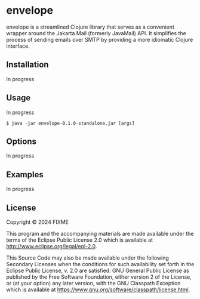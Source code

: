 # envelope

envelope is a streamlined Clojure library that serves as a convenient
wrapper around the Jakarta Mail (formerly JavaMail) API. It simplifies
the process of sending emails over SMTP by providing a more idiomatic
Clojure interface.

## Installation

In progress

## Usage

In progress

    $ java -jar envelope-0.1.0-standalone.jar [args]

## Options

In progress

## Examples

In progress


## License

Copyright © 2024 FIXME

This program and the accompanying materials are made available under the
terms of the Eclipse Public License 2.0 which is available at
http://www.eclipse.org/legal/epl-2.0.

This Source Code may also be made available under the following Secondary
Licenses when the conditions for such availability set forth in the Eclipse
Public License, v. 2.0 are satisfied: GNU General Public License as published by
the Free Software Foundation, either version 2 of the License, or (at your
option) any later version, with the GNU Classpath Exception which is available
at https://www.gnu.org/software/classpath/license.html.
